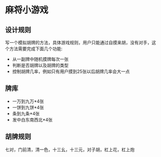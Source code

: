 # 麻将小游戏
## 设计规则
写一个模拟胡牌的方法，具体游戏规则，用户只能通过自摸来胡，没有对手，这 个方法需要完成下面几个功能:
- 从一副牌中随机摸牌每次一张
- 判断是否胡牌以及胡牌的类型
- 控制胡牌几率，例如只有用户摸到25张以后胡牌几率会大一点
## 牌库
- 一万到九万*4张
- 一饼到九饼*4张
- 条到九条*4张
- 发中白东南西北*4张
## 胡牌规则
七对，门前清，清一色，十三幺，十三元，对子胡，杠上花，杠上炮